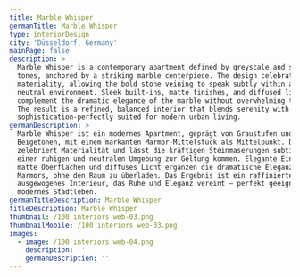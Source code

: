 ```yaml
---
title: Marble Whisper
germanTitle: Marble Whisper
type: interiorDesign
city: 'Düsseldorf, Germany'
mainPage: false
description: >
  Marble Whisper is a contemporary apartment defined by greyscale and soft beige
  tones, anchored by a striking marble centerpiece. The design celebrates
  materiality, allowing the bold stone veining to speak subtly within a calm and
  neutral environment. Sleek built-ins, matte finishes, and diffused lighting
  complement the dramatic elegance of the marble without overwhelming the space.
  The result is a refined, balanced interior that blends serenity with
  sophistication-perfectly suited for modern urban living.
germanDescription: >
  Marble Whisper ist ein modernes Apartment, geprägt von Graustufen und sanften
  Beigetönen, mit einem markanten Marmor-Mittelstück als Mittelpunkt. Das Design
  zelebriert Materialität und lässt die kräftigen Steinmaserungen subtil in
  einer ruhigen und neutralen Umgebung zur Geltung kommen. Elegante Einbauten,
  matte Oberflächen und diffuses Licht ergänzen die dramatische Eleganz des
  Marmors, ohne den Raum zu überladen. Das Ergebnis ist ein raffiniertes,
  ausgewogenes Interieur, das Ruhe und Eleganz vereint – perfekt geeignet für
  modernes Stadtleben.
germanTitleDescription: Marble Whisper
titleDescription: Marble Whisper
thumbnail: /100 interiors web-03.png
thumbnailMobile: /100 interiors web-03.png
images:
  - image: /100 interiors web-04.png
    description: ''
    germanDescription: ''
---
```


